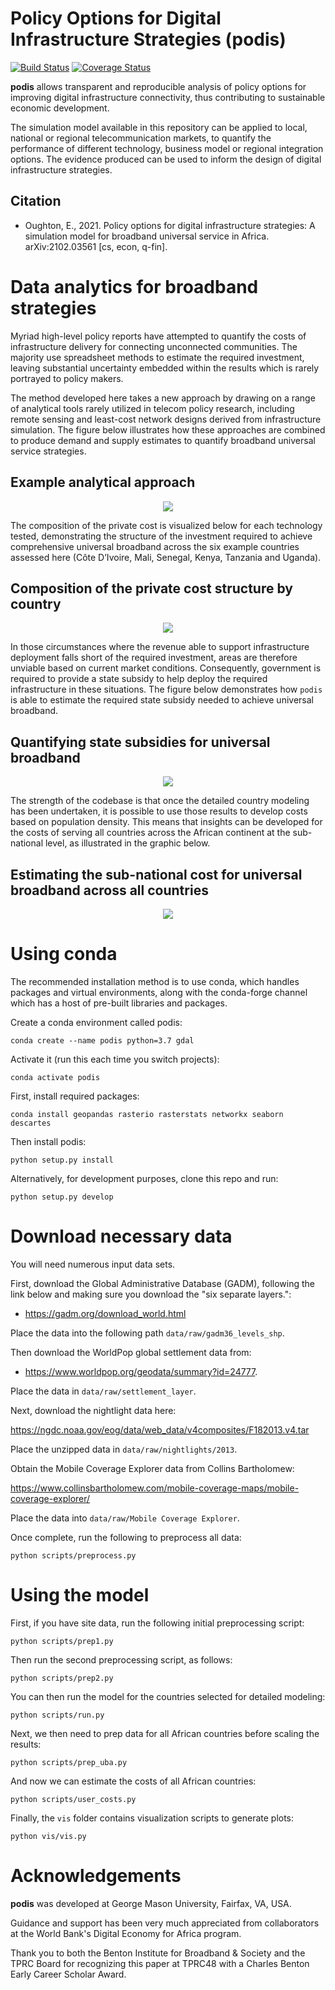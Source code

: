 Policy Options for Digital Infrastructure Strategies (podis)
============================================================
[![Build Status](https://travis-ci.org/edwardoughton/podis.svg?branch=master)](https://travis-ci.org/edwardoughton/podis)
[![Coverage Status](https://coveralls.io/repos/github/edwardoughton/podis/badge.svg?branch=master)](https://coveralls.io/github/edwardoughton/podis?branch=master)

**podis** allows transparent and reproducible analysis of policy options for improving
digital infrastructure connectivity, thus contributing to sustainable economic development.

The simulation model available in this repository can be applied to local, national or regional
telecommunication markets, to quantify the performance of different technology, business model
or regional integration options. The evidence produced can be used to inform the design of
digital infrastructure strategies.

Citation
---------

- Oughton, E., 2021. Policy options for digital infrastructure strategies: A simulation model
  for broadband universal service in Africa. arXiv:2102.03561 [cs, econ, q-fin].


Data analytics for broadband strategies
=======================================
Myriad high-level policy reports have attempted to quantify the costs of infrastructure
delivery for connecting unconnected communities. The majority use spreadsheet methods to
estimate the required investment, leaving substantial uncertainty embedded within the results
which is rarely portrayed to policy makers.

The method developed here takes a new approach by drawing on a range of analytical tools rarely
utilized in telecom policy research, including remote sensing and least-cost network designs
derived from infrastructure simulation. The figure below illustrates how these approaches are
combined to produce demand and supply estimates to quantify broadband universal service
strategies.

## Example analytical approach

<p align="center">
  <img src="/figures/approach.png" />
</p>

The composition of the private cost is visualized below for each technology tested,
demonstrating the structure of the investment required to achieve comprehensive universal
broadband across the six example countries assessed here (Côte D’Ivoire, Mali, Senegal, Kenya,
Tanzania and Uganda).

## Composition of the private cost structure by country

<p align="center">
  <img src="/figures/private_cost.png" />
</p>

In those circumstances where the revenue able to support infrastructure deployment falls short
of the required investment, areas are therefore unviable based on current market conditions.
Consequently, government is required to provide a state subsidy to help deploy the required
infrastructure in these situations. The figure below demonstrates how `podis` is able to
estimate the required state subsidy needed to achieve universal broadband.

## Quantifying state subsidies for universal broadband

<p align="center">
  <img src="/figures/government_cost.png" />
</p>

The strength of the codebase is that once the detailed country modeling has been undertaken, it
is possible to use those results to develop costs based on population density. This means that
insights can be developed for the costs of serving all countries across the African continent
at the sub-national level, as illustrated in the graphic below.

## Estimating the sub-national cost for universal broadband across all countries

<p align="center">
  <img src="/figures/sub_national_cost_per_square_km.png" />
</p>


Using conda
==========

The recommended installation method is to use conda, which handles packages and virtual
environments, along with the conda-forge channel which has a host of pre-built libraries and packages.

Create a conda environment called podis:

    conda create --name podis python=3.7 gdal

Activate it (run this each time you switch projects):

    conda activate podis

First, install required packages:

    conda install geopandas rasterio rasterstats networkx seaborn descartes

Then install podis:

    python setup.py install

Alternatively, for development purposes, clone this repo and run:

    python setup.py develop


Download necessary data
=======================

You will need numerous input data sets.

First, download the Global Administrative Database (GADM), following the link below and making
sure you download the "six separate layers.":

- https://gadm.org/download_world.html

Place the data into the following path `data/raw/gadm36_levels_shp`.

Then download the WorldPop global settlement data from:

- https://www.worldpop.org/geodata/summary?id=24777.

Place the data in `data/raw/settlement_layer`.

Next, download the nightlight data here:

https://ngdc.noaa.gov/eog/data/web_data/v4composites/F182013.v4.tar

Place the unzipped data in `data/raw/nightlights/2013`.

Obtain the Mobile Coverage Explorer data from Collins Bartholomew:

https://www.collinsbartholomew.com/mobile-coverage-maps/mobile-coverage-explorer/

Place the data into `data/raw/Mobile Coverage Explorer`.

Once complete, run the following to preprocess all data:

    python scripts/preprocess.py


Using the model
===============

First, if you have site data, run the following initial preprocessing script:

    python scripts/prep1.py

Then run the second preprocessing script, as follows:

    python scripts/prep2.py

You can then run the model for the countries selected for detailed modeling:

    python scripts/run.py

Next, we then need to prep data for all African countries before scaling the results:

    python scripts/prep_uba.py

And now we can estimate the costs of all African countries:

    python scripts/user_costs.py

Finally, the `vis` folder contains visualization scripts to generate plots:

    python vis/vis.py


Acknowledgements
================

**podis** was developed at George Mason University, Fairfax, VA, USA.

Guidance and support has been very much appreciated from collaborators at the World Bank's
Digital Economy for Africa program.

Thank you to both the Benton Institute for Broadband & Society and the TPRC Board for
recognizing this paper at TPRC48 with a Charles Benton Early Career Scholar Award.
